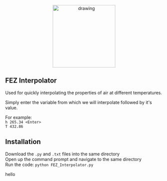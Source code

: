 <p align="center">
<img src="FEZ.PNG" alt="drawing" width="200"/>    
</p>

## FEZ Interpolator

Used for quickly interpolating the properties of air at different temperatures.  

Simply enter the variable from which we will interpolate followed by it's value.  
  
For example:  
```h 265.34 <Enter>```  
```T 432.86```

## Installation

Download the `.py` and `.txt` files into the same directory  
Open up the command prompt and navigate to the same directory  
Run the code: `python FEZ_Interpolator.py` 

hello
